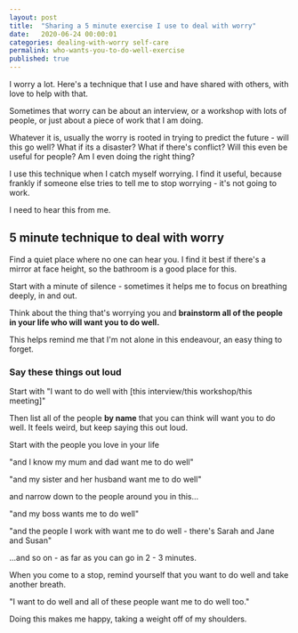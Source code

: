 ```yaml
---
layout: post
title:  "Sharing a 5 minute exercise I use to deal with worry"
date:   2020-06-24 00:00:01
categories: dealing-with-worry self-care
permalink: who-wants-you-to-do-well-exercise
published: true
---
```

I worry a lot. Here's a technique that I use and have shared with others, with love to help with that.

Sometimes that worry can be about an interview, or a workshop with lots of people, or just about a piece of work that I am doing.

Whatever it is, usually the worry is rooted in trying to predict the future - will this go well? What if its a disaster? What if there's conflict? Will this even be useful for people? Am I even doing the right thing?

I use this technique when I catch myself worrying. I find it useful, because frankly if someone else tries to tell me to stop worrying - it's not going to work.

I need to hear this from me.

## 5 minute technique to deal with worry

Find a quiet place where no one can hear you. I find it best if there's a mirror at face height, so the bathroom is a good place for this.

Start with a minute of silence - sometimes it helps me to focus on breathing deeply, in and out.

Think about the thing that's worrying you and **brainstorm all of the people in your life who will want you to do well.**

This helps remind me that I'm not alone in this endeavour, an easy thing to forget.

### Say these things out loud

Start with "I want to do well with [this interview/this workshop/this meeting]"

Then list all of the people **by name** that you can think will want you to do well. It feels weird, but keep saying this out loud.  

Start with the people you love in your life

"and I know my mum and dad want me to do well"

"and my sister and her husband want me to do well"

and narrow down to the people around you in this...

"and my boss wants me to do well"

"and the people I work with want me to do well - there's Sarah and Jane and Susan"

...and so on - as far as you can go in 2 - 3 minutes.

When you come to a stop, remind yourself that you want to do well and take another breath.

"I want to do well and all of these people want me to do well too."

Doing this makes me happy, taking a weight off of my shoulders.
